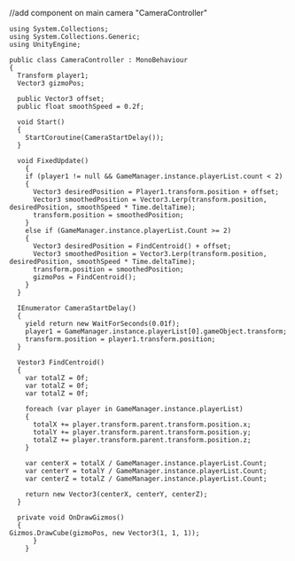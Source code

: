//add component on main camera "CameraController"

    using System.Collections;
    using System.Collections.Generic;
    using UnityEngine;

    public class CameraController : MonoBehaviour
    {
      Transform player1;
      Vector3 gizmoPos;
  
      public Vector3 offset;
      public float smoothSpeed = 0.2f;
  
      void Start()
      {
        StartCoroutine(CameraStartDelay());
      }
  
      void FixedUpdate()
        {
        if (player1 != null && GameManager.instance.playerList.count < 2)
        {
          Vector3 desiredPosition = Player1.transform.position + offset;
          Vector3 smoothedPosition = Vector3.Lerp(transform.position, desiredPosition, smoothSpeed * Time.deltaTime);
          transform.position = smoothedPosition;
        }
        else if (GameManager.instance.playerList.Count >= 2)
        {
          Vector3 desiredPosition = FindCentroid() + offset;
          Vector3 smoothedPosition = Vector3.Lerp(transform.position, desiredPosition, smoothSpeed * Time.deltaTime);
          transform.position = smoothedPosition;
          gizmoPos = FindCentroid();
        }
      }
  
      IEnumerator CameraStartDelay()
      {
        yield return new WaitForSeconds(0.01f);
        player1 = GameManager.instance.playerList[0].gameObject.transform;
        transform.position = player1.transform.position;
      }
  
      Vestor3 FindCentroid()
      {
        var totalZ = 0f;
        var totalZ = 0f;
        var totalZ = 0f;
    
        foreach (var player in GameManager.instance.playerList)
        {
          totalX += player.transform.parent.transform.position.x;
          totalY += player.transform.parent.transform.position.y;
          totalZ += player.transform.parent.transform.position.z;
        }
    
        var centerX = totalX / GameManager.instance.playerList.Count;
        var centerY = totalY / GameManager.instance.playerList.Count;
        var centerZ = totalZ / GameManager.instance.playerList.Count;
    
        return new Vector3(centerX, centerY, centerZ);
      }
      
      private void OnDrawGizmos()
      {
    Gizmos.DrawCube(gizmoPos, new Vector3(1, 1, 1));
          }
        }
        
